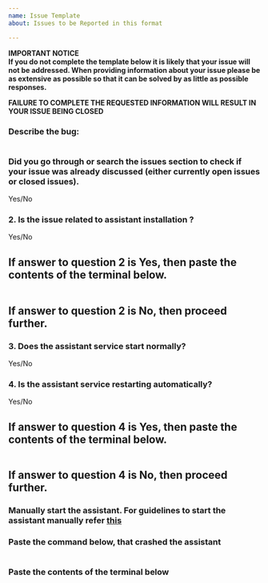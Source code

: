 ```yaml
---
name: Issue Template
about: Issues to be Reported in this format

---
```

**IMPORTANT NOTICE  
If you do not complete the template below it is likely that your issue will not be addressed. When providing information about your issue please be as extensive as possible so that it can be solved by as little as possible responses.**  

**FAILURE TO COMPLETE THE REQUESTED INFORMATION WILL RESULT IN YOUR ISSUE BEING CLOSED**    


### Describe the bug:
```

```


### Did you go through or search the issues section to check if your issue was already discussed (either currently open issues or closed issues).
Yes/No

### 2. Is the issue related to assistant installation ?
Yes/No

## If answer to question 2 is Yes, then paste the contents of the terminal below.

```

```

## If answer to question 2 is No, then proceed further.
### 3. Does the assistant service start normally?
Yes/No

### 4. Is the assistant service restarting automatically?
Yes/No

## If answer to question 4 is Yes, then paste the contents of the terminal below.

```

```

## If answer to question 4 is No, then proceed further.
### Manually start the assistant. For guidelines to start the assistant manually refer [this](https://github.com/shivasiddharth/GassistPi#manually-start-the-assistant)

### Paste the command below, that crashed the assistant
```

```

### Paste the contents of the terminal below
```

```
